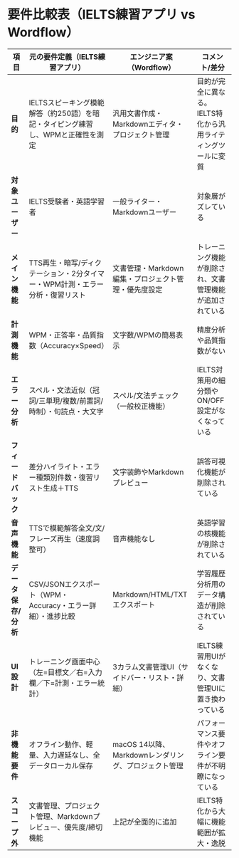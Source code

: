 # 要件比較表（IELTS練習アプリ vs Wordflow）

| 項目 | 元の要件定義（IELTS練習アプリ） | エンジニア案（Wordflow） | コメント/差分 |
|------|--------------------------------|--------------------------|---------------|
| **目的** | IELTSスピーキング模範解答（約250語）を暗記・タイピング練習し、WPMと正確性を測定 | 汎用文書作成・Markdownエディタ・プロジェクト管理 | 目的が完全に異なる。IELTS特化から汎用ライティングツールに変質 |
| **対象ユーザー** | IELTS受験者・英語学習者 | 一般ライター・Markdownユーザー | 対象層がズレている |
| **メイン機能** | TTS再生・暗写/ディクテーション・2分タイマー・WPM計測・エラー分析・復習リスト | 文書管理・Markdown編集・プロジェクト管理・優先度設定 | トレーニング機能が削除され、文書管理機能が追加されている |
| **計測機能** | WPM・正答率・品質指数（Accuracy×Speed） | 文字数/WPMの簡易表示 | 精度分析や品質指数がない |
| **エラー分析** | スペル・文法近似（冠詞/三単現/複数/前置詞/時制）・句読点・大文字 | スペル/文法チェック（一般校正機能） | IELTS対策用の細分類やON/OFF設定がなくなっている |
| **フィードバック** | 差分ハイライト・エラー種類別件数・復習リスト生成＋TTS | 文字装飾やMarkdownプレビュー | 誤答可視化機能が削除されている |
| **音声機能** | TTSで模範解答全文/文/フレーズ再生（速度調整可） | 音声機能なし | 英語学習の核機能が削除されている |
| **データ保存/分析** | CSV/JSONエクスポート（WPM・Accuracy・エラー詳細）・進捗比較 | Markdown/HTML/TXTエクスポート | 学習履歴分析用のデータ構造が削除されている |
| **UI設計** | トレーニング画面中心（左=目標文／右=入力欄／下=計測・エラー統計） | 3カラム文書管理UI（サイドバー・リスト・詳細） | IELTS練習用UIがなくなり、文書管理UIに置き換わっている |
| **非機能要件** | オフライン動作、軽量、入力遅延なし、全データローカル保存 | macOS 14以降、Markdownレンダリング、プロジェクト管理 | パフォーマンス要件やオフライン要件が不明瞭になっている |
| **スコープ外** | 文書管理、プロジェクト管理、Markdownプレビュー、優先度/締切機能 | 上記が全面的に追加 | IELTS特化から大幅に機能範囲が拡大・逸脱 |
